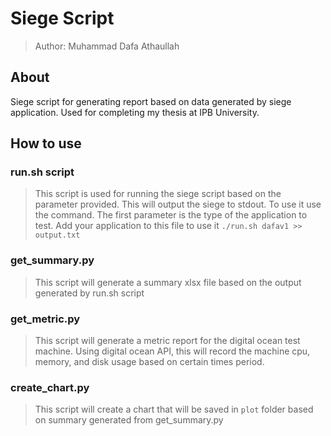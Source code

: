 # Siege Script
> Author: Muhammad Dafa Athaullah
## About
Siege script for generating report based on data generated by siege application. Used for completing my thesis at IPB University.


## How to use
### run.sh script
> This script is used for running the siege script based on the parameter provided. This will output the siege to stdout. To use it use the command. The first parameter is the type of the application to test. Add your application to this file to use it `./run.sh dafav1 >> output.txt`
### get_summary.py
> This script will generate a summary xlsx file based on the output generated by run.sh script
### get_metric.py
> This script will generate a metric report for the digital ocean test machine. Using digital ocean API, this will record the machine cpu, memory, and disk usage based on certain times period.
### create_chart.py
> This script will create a chart that will be saved in `plot` folder based on summary generated from get_summary.py